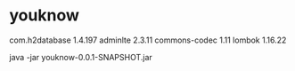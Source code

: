 # youknow
com.h2database 1.4.197
adminlte 2.3.11
commons-codec 1.11
lombok 1.16.22

java -jar youknow-0.0.1-SNAPSHOT.jar